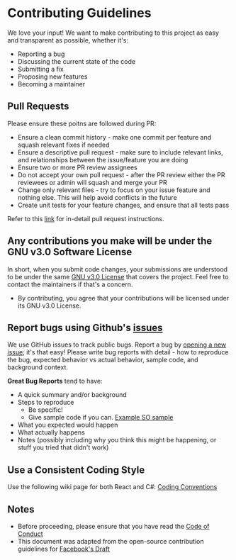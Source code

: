 # Contributing Guidelines

We love your input! We want to make contributing to this project as easy and transparent as possible, whether it's:

- Reporting a bug
- Discussing the current state of the code
- Submitting a fix
- Proposing new features
- Becoming a maintainer

## Pull Requests

Please ensure these poitns are followed during PR:

- Ensure a clean commit history - make one commit per feature and squash relevant fixes if needed
- Ensure a descriptive pull request - make sure to include relevant links, and relationships between the issue/feature you are doing
- Ensure two or more PR review assignees
- Do not accept your own pull request - after the PR review either the PR reviewees or admin will squash and merge your PR
- Change only relevant files - try to focus on your issue feature and nothing else. This will help avoid conflicts in the future
- Create unit tests for your feature changes, and ensure that all tests pass

Refer to this [link](https://github.com/SE701Group3/restaurant-manager/wiki/Git-Workflow) for in-detail pull request instructions.

## Any contributions you make will be under the GNU v3.0 Software License

In short, when you submit code changes, your submissions are understood to be under the same [GNU v3.0 License](https://www.gnu.org/licenses/gpl-3.0.en.html) that covers the project. Feel free to contact the maintainers if that's a concern.

- By contributing, you agree that your contributions will be licensed under its GNU v3.0 License.

## Report bugs using Github's [issues](https://github.com/SE701Group3/restaurant-manager/issues)

We use GitHub issues to track public bugs. Report a bug by [opening a new issue](); it's that easy! Please write bug reports with detail - how to reproduce the bug, expected behavior vs actual behavior, sample code, and background context.

**Great Bug Reports** tend to have:

- A quick summary and/or background
- Steps to reproduce
  - Be specific!
  - Give sample code if you can. [Example SO sample](http://stackoverflow.com/q/12488905/180626)
- What you expected would happen
- What actually happens
- Notes (possibly including why you think this might be happening, or stuff you tried that didn't work)

## Use a Consistent Coding Style

Use the following wiki page for both React and C#: [Coding Conventions](https://github.com/SE701Group3/restaurant-manager/wiki/Coding-Conventions)

## Notes

- Before proceeding, please ensure that you have read the [Code of Conduct](CODE_OF_CONDUCT.md)
- This document was adapted from the open-source contribution guidelines for [Facebook's Draft](https://github.com/facebook/draft-js/blob/a9316a723f9e918afde44dea68b5f9f39b7d9b00/CONTRIBUTING.md)
